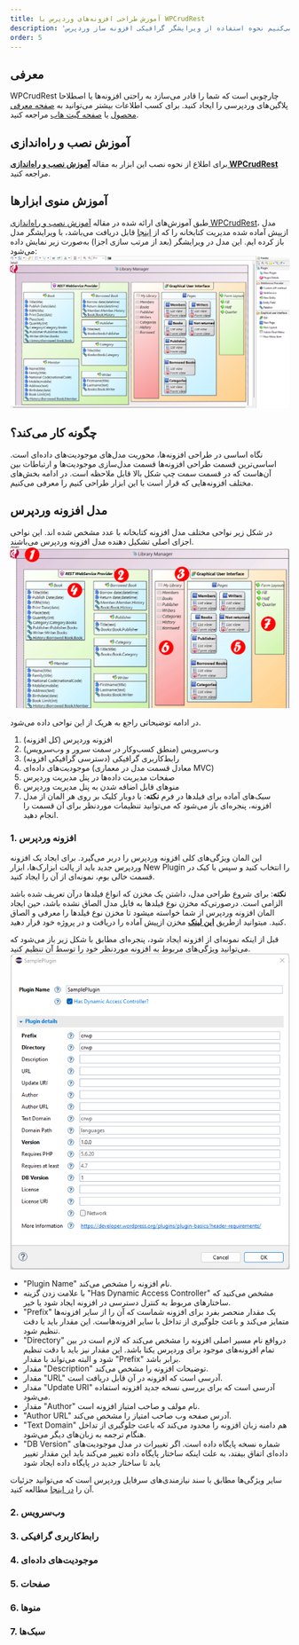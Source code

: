 ```yaml
---
title: آموزش طراحی افزونه‌های وردپرس با WPCrudRest
description: 'در این مقاله سعی می‌کنیم نحوه استفاده از ویرایشگر گرافیکی افزونه ساز وردپرس WPCrudRest را آموزش دهیم. با استفاده از WPCrudRest می‌توانید افزونه‌های وردپرس را به‌صورت اتوماتیک توسعه دهید.'
order: 5
---
```


## معرفی
WPCrudRest چارچوبی است که شما را قادر می‌سازد به راحتی افزونه‌ها یا اصطلاحا پلاگین‌های وردپرسی را ایجاد کنید. برای کسب اطلاعات بیشتر می‌توانید به [صفحه معرفی محصول](/products/wpcrudrest) یا [صفحه گیت هاب](https://github.com/asadidebuger/WPCrudRest) مراجعه کنید.

## آموزش نصب و راه‌اندازی
برای اطلاع از نحوه نصب این ابزار به مقاله **[آموزش نصب و راه‌اندازی WPCrudRest](/fa/blog/wpcrudrest-setup)** مراجعه کنید.
## آموزش منوی ابزارها
طبق آموزش‌های ارائه شده در مقاله [آموزش نصب و راه‌اندازی WPCrudRest](/fa/blog/wpcrudrest-setup/#ج-یک-پروژه-مدلسازی-جدید-ایجاد-کنید)، مدل ازپیش آماده شده مدیریت کتابخانه را که از [اینجا](https://github.com/asadidebuger/WPCrudRest/tree/main/models) قابل دریافت می‌باشد، با ویرایشگر مدل باز کرده ایم. این مدل در ویرایشگر (بعد از مرتب سازی اجزا) به‌صورت زیر نمایش داده می‌شود:
![تصویر کلی ویرایشگر گرافیکی مدل/ مدل افزونه مدیریت کتابخانه](/content/wpcrudrest/wpcrudrest-model-editor-hole.png)

## چگونه کار می‌کند؟
نگاه اساسی در طراحی افزونه‌ها، محوریت مدل‌های موجودیت‌های داده‌ای است. اساسی‌ترین قسمت طراحی افزونه‌ها قسمت مدل‌سازی موجودیت‌ها و ارتباطات بین آن‌هاست که در قسمت سمت چپ شکل بالا قابل ملاحظه است. در ادامه بخش‌های مختلف افزونه‌هایی که قرار است با این ابزار طراحی کنیم را معرفی می‌کنیم.

## مدل افزونه وردپرس
در شکل زیر نواحی مختلف مدل افزونه کتابخانه با عدد مشخص شده اند. این نواحی اجزای اصلی تشکیل دهنده مدل افزونه وردپرس می‌باشند. 
![نواحی مختلف مدل افزونه کتابخانه](/content/wpcrudrest/wpcrudrest-model-editor-model-parts.png)

در ادامه توضیحاتی راجع به هریک از این نواحی داده می‌شود.
1. افزونه وردپرس (کل افزونه)
2. وب‌سرویس (منطق کسب‌وکار در سمت سرور و وب‌سرویس)
3. رابط‌کاربری گرافیکی (دسترسی گرافیکی افزونه)
4. موجودیت‌های داده‌ای (معادل قسمت مدل در معماری MVC)
5. صفحات مدیریت داده‌ها در پنل مدیریت وردپرس
6. منوهای قابل اضافه شدن به پنل مدیریت وردپرس
7. سبک‌های آماده برای فیلدها در فرم
**نکته**: با دوبار کلیک بر روی هر المان از مدل افزونه، پنجره‌ای باز می‌شود که می‌توانید تنظیمات موردنظر برای آن قسمت را انجام دهید.
### 1. افزونه وردپرس
این المان ویژگی‌های کلی افزونه وردپرس را دربر می‌گیرد. برای ایجاد یک افزونه وردپرس جدید باید از پالت ابزارک‌ها، ابزار New Plugin را انتخاب کنید و سپس با کیک در قسمت خالی بوم، نمونه‌ای از آن را ایجاد کنید. 

**نکته**: برای شروع طراحی مدل، داشتن یک مخزن که انواع فیلدها درآن تعریف شده باشد الزامی است. درصورتی‌که مخزن نوع فیلدها به فایل مدل الصاق نشده باشد، حین ایجاد المان افزونه وردپرس از شما خواسته میشود تا مخزن نوع فیلدها را معرفی و الصاق کنید. میتوانید ازطریق **[این لینک](https://raw.githubusercontent.com/asadidebuger/WPCrudRest/main/models/FieldTypeRepo.crudrest)** مخزن ازپیش آماده را دریافت و در پروژه خود قرار دهید.

قبل از اینکه نمونه‌ای از افزونه ایجاد شود، پنجره‌ای مطابق با شکل زیر باز می‌شود که می‌توانید ویژگی‌های مربوط به افزونه موردنظر خود را توسط آن تنظیم کنید.
![قسمت تنظیمات جزئیات افزونه](/content/wpcrudrest/wpcrudrest-model-editor-plugin-details.png)

* "Plugin Name" نام افزونه را مشخص می‌کند.
* با علامت زدن گزینه "Has Dynamic Access Controller" مشخص می‌کنید که ساختارهای مربوط به کنترل دسترسی در افزونه ایجاد شود یا خیر.
* "Prefix" یک مقدار منحصر بفرد برای افزونه شماست که آن را از سایر افزونه‌ها متمایز می‌کند و باعث جلوگیری از تداخل با سایر افزونه‌هاست. این مقدار باید با دقت تنظیم شود.
* "Directory" درواقع نام مسیر اصلی افزونه را مشخص می‌کند که لازم است در بین تمام افزونه‌های موجود برای وردپرس یکتا باشد. این مقدار نیز باید با دقت تنظیم شود و البته می‌تواند با مقدار "Prefix" برابر باشد.
* مقدار "Description" توضیحات افزونه را مشخص می‌کند.
* مقدار "URL" آدرسی است که افزونه در آن قابل دریافت است.
* مقدار "Update URI" آدرسی است که برای بررسی نسخه جدید افزونه استفاده می‌شود.
* مقدار "Author" نام مولف و صاحب امتیاز افزونه است.
* "Author URL" آدرس صفحه وب صاحب امتیاز را مشخص می‌کند.
* "Text Domain" هم دامنه زبان افزونه را محدود می‌کند که باعث جلوگیری از تداخل هنگام ترجمه به زبان‌های دیگر می‌شود. 
* "DB Version" شماره نسخه پایگاه داده است. اگر تغییرات در مدل موجودیت‌های داده‌ای اتفاق بیفتد، به علت اینکه ساختار پایگاه داده تغییر می‌کند باید این مقدار تغییر یابد تا ساختار جدید در پایگاه داده ایجاد شود

سایر ویژگی‌ها مطابق با سند نیازمندی‌های سرفایل وردپرس است که می‌توانید جزئیات آن را [در اینجا](https://developer.wordpress.org/plugins/plugin-basics/header-requirements/) مطالعه کنید.
### 2. وب‌سرویس
### 3. رابط‌کاربری گرافیکی
### 4. موجودیت‌های داده‌ای
### 5. صفحات
### 6. منوها
### 7. سبک‌ها


